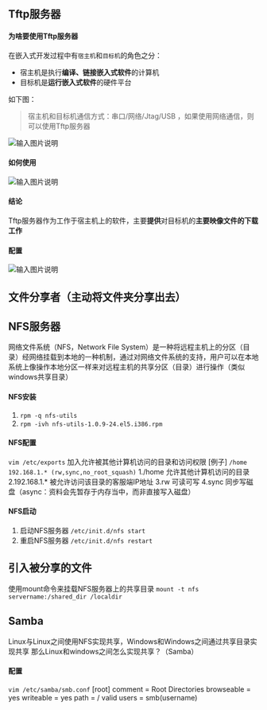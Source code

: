## Tftp服务器

#### 为啥要使用Tftp服务器
在嵌入式开发过程中有`宿主机`和`目标机`的角色之分：
- 宿主机是执行**编译、链接嵌入式软件**的计算机
- 目标机是**运行嵌入式软件**的硬件平台

如下图：
> 宿主机和目标机通信方式：串口/网络/Jtag/USB ，如果使用网络通信，则可以使用Tftp服务器

![输入图片说明](https://foruda.gitee.com/images/1681815792045051580/059fc72a_8027319.png "Snipaste_2023-04-18_18-44-24.png")

#### 如何使用

![输入图片说明](https://foruda.gitee.com/images/1681818540632489033/346efce8_8027319.png "Snipaste_2023-04-18_19-48-52.png")

#### 结论
Tftp服务器作为工作于宿主机上的软件，主要**提供**对目标机的**主要映像文件的下载工作**
#### 配置
![输入图片说明](https://foruda.gitee.com/images/1681818590810518185/0fccbc95_8027319.png "Snipaste_2023-04-18_19-49-42.png")
## 文件分享者（主动将文件夹分享出去）
## NFS服务器
网络文件系统（NFS，Network File System）是一种将远程主机上的分区（目录）经网络挂载到本地的一种机制，通过对网络文件系统的支持，用户可以在本地系统上像操作本地分区一样来对远程主机的共享分区（目录）进行操作（类似windows共享目录）

#### NFS安装
1. `rpm -q nfs-utils`
2. `rpm -ivh nfs-utils-1.0.9-24.el5.i386.rpm`
#### NFS配置
`vim /etc/exports`
加入允许被其他计算机访问的目录和访问权限
[例子] `/home 192.168.1.* (rw,sync,no_root_squash)`
1./home
允许其他计算机访问的目录
2.192.168.1.*
被允许访问该目录的客服端IP地址
3.rw
可读可写
4.sync
同步写磁盘（async：资料会先暂存于内存当中，而非直接写入磁盘）

#### NFS启动
1. 启动NFS服务器
`/etc/init.d/nfs start`
2. 重启NFS服务器
`/etc/init.d/nfs restart`
## 引入被分享的文件
使用mount命令来挂载NFS服务器上的共享目录
`mount -t nfs servername:/shared_dir /localdir`

## Samba
Linux与Linux之间使用NFS实现共享，Windows和Windows之间通过共享目录实现共享
那么Linux和windows之间怎么实现共享？（Samba）

#### 配置
`vim /etc/samba/smb.conf`
[root]
    comment = Root Directories
    browseable = yes
    writeable = yes
    path = /
    valid users = smb(username)



